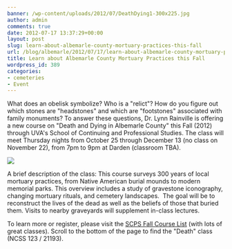 ```yaml
---
banner: /wp-content/uploads/2012/07/DeathDying1-300x225.jpg
author: admin
comments: true
date: 2012-07-17 13:37:29+00:00
layout: post
slug: learn-about-albemarle-county-mortuary-practices-this-fall
url: /blog/albemarle/2012/07/17/learn-about-albemarle-county-mortuary-practices-this-fall/
title: Learn about Albemarle County Mortuary Practices this Fall
wordpress_id: 389
categories:
- cemeteries
- Event
---
```


What does an obelisk symbolize? Who is a "relict"? How do you figure out which stones are "headstones" and which are "footstones" associated with family monuments? To answer these questions, Dr. Lynn Rainville is offering a new course on "Death and Dying in Albemarle County" this Fall (2012) through UVA's School of Continuing and Professional Studies. The class will meet Thursday nights from October 25 through December 13 (no class on November 22), from 7pm to 9pm at Darden (classroom TBA).



![](/wp-content/uploads/2012/07/DeathDying1-300x225.jpg)



A brief description of the class: This course surveys 300 years of local mortuary practices, from Native American burial mounds to modern memorial parks. This overview includes a study of gravestone iconography, changing mortuary rituals, and cemetery landscapes.  The goal will be to reconstruct the lives of the dead as well as the beliefs of those that buried them. Visits to nearby graveyards will supplement in-class lectures.

To learn more or register, please visit the [SCPS Fall Course List](http://www.scps.virginia.edu/programs/personal-enrichment-classes-fall2012) (with lots of great classes). Scroll to the bottom of the page to find the "Death" class (NCSS 123 / 21193).
